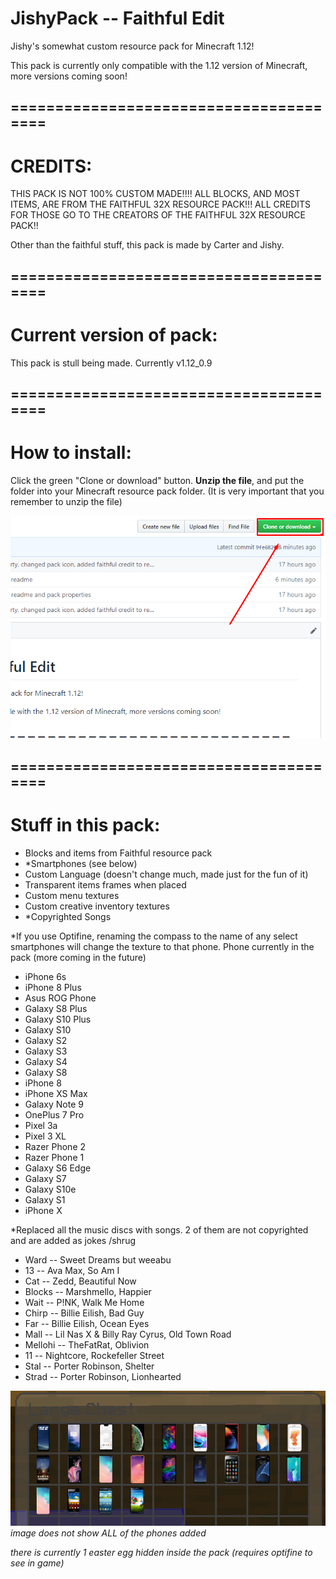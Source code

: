 # JishyPack -- Faithful Edit
Jishy's somewhat custom resource pack for Minecraft 1.12!

This pack is currently only compatible with the 1.12 version of Minecraft, more versions coming soon!

## =======================================

# CREDITS:
THIS PACK IS NOT 100% CUSTOM MADE!!!!
ALL BLOCKS, AND MOST ITEMS, ARE FROM THE FAITHFUL 32X RESOURCE PACK!!! ALL CREDITS FOR THOSE GO TO THE CREATORS OF THE FAITHFUL 32X RESOURCE PACK!!

Other than the faithful stuff, this pack is made by Carter and Jishy.

## =======================================

# Current version of pack:

This pack is stull being made. Currently v1.12_0.9

## =======================================

# How to install:

Click the green "Clone or download" button. __Unzip the file__, and put the folder into your Minecraft resource pack folder. (It is very important that you remember to unzip the file)

![CloneOrDownload](/readmeimages/CloneOrDownload.png)

## =======================================

# Stuff in this pack:

  - Blocks and items from Faithful resource pack
  - *Smartphones (see below)
  - Custom Language (doesn't change much, made just for the fun of it)
  - Transparent items frames when placed
  - Custom menu textures
  - Custom creative inventory textures
  - *Copyrighted Songs
  
*If you use Optifine, renaming the compass to the name of any select smartphones will change the texture to that phone. 
Phone currently in the pack (more coming in the future)
  - iPhone 6s
  - iPhone 8 Plus
  - Asus ROG Phone
  - Galaxy S8 Plus
  - Galaxy S10 Plus
  - Galaxy S10
  - Galaxy S2
  - Galaxy S3
  - Galaxy S4
  - Galaxy S8
  - iPhone 8
  - iPhone XS Max
  - Galaxy Note 9
  - OnePlus 7 Pro
  - Pixel 3a
  - Pixel 3 XL
  - Razer Phone 2
  - Razer Phone 1
  - Galaxy S6 Edge
  - Galaxy S7
  - Galaxy S10e
  - Galaxy S1
  - iPhone X
  
*Replaced all the music discs with songs. 2 of them are not copyrighted and are added as jokes /shrug
  - Ward    -- Sweet Dreams but weeabu
  - 13      -- Ava Max, So Am I
  - Cat     -- Zedd, Beautiful Now
  - Blocks  -- Marshmello, Happier
  - Wait    -- P!NK, Walk Me Home
  - Chirp   -- Billie Eilish, Bad Guy
  - Far     -- Billie Eilish, Ocean Eyes
  - Mall    -- Lil Nas X & Billy Ray Cyrus, Old Town Road
  - Mellohi -- TheFatRat, Oblivion
  - 11      -- Nightcore, Rockefeller Street
  - Stal    -- Porter Robinson, Shelter
  - Strad   -- Porter Robinson, Lionhearted
  
![phones](/readmeimages/phones.png)
*image does not show ALL of the phones added*


_there is currently 1 easter egg hidden inside the pack (requires optifine to see in game)_
